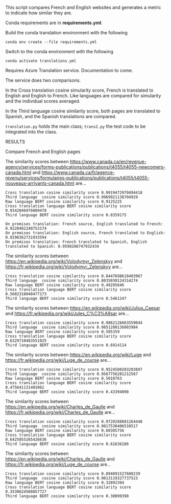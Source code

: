 This script compares French and English websites and generates a metric to indicate how similar they are.

Conda requirements are in **requirements.yml**.

Build the conda translation environment with the following

`conda env create --file requirements.yml`

Switch to the conda environment with the following

`conda activate translations.yml`

Requires Azure Translation service.  Documentation to come.

The service does two comparisons.

In the Cross translation cosine simularity score, French is translated to English and English to French.  Like languages are compared for simularity and the individual scores averaged.

In the Third language cosine similarity score, both pages are translated to Spanish, and the Spanish translations are compared.

`translation.py` holds the main class; `trans2.py` the test code to be integrated into the class.

RESULTS

Compare French and English  pages

The similarity scores between https://www.canada.ca/en/revenue-agency/services/forms-publications/publications/t4055/t4055-newcomers-canada.html and https://www.canada.ca/fr/agence-revenu/services/formulaires-publications/publications/t4055/t4055-nouveaux-arrivants-canada.html are...
```
Cross translation cosine similarity score 0.9919472970494418
Third language  cosine similarity score 0.9969921138704929
Raw language BERT cosine similarity score 0.9125225
Cross translation language BERT cosine similarity score 0.9342046976089478
Third language BERT cosine similarity score 0.8359175

On premises translation: French source, English translated to French: 0.9220402240753174
On premises translation: English source, French translated to English: 0.9298362731933594
On premises translation: French translated to Spanish, English translated to Spanish: 0.9598286747932434

```

The similarity scores between https://en.wikipedia.org/wiki/Volodymyr_Zelenskyy and https://fr.wikipedia.org/wiki/Volodymyr_Zelenskyy are...
```
Cross translation cosine similarity score 0.8447698618403967
Third language  cosine similarity score 0.8035030124314274
Raw language BERT cosine similarity score 0.49295646
Cross translation language BERT cosine similarity score 0.5602318048477173
Third language BERT cosine similarity score 0.5461247
```

The similarity scores between https://en.wikipedia.org/wiki/Julius_Caesar and https://fr.wikipedia.org/wiki/Jules_C%C3%A9sar are...
```
Cross translation cosine similarity score 0.9862126663559044
Third language  cosine similarity score 0.9851200136003984
Raw language BERT cosine similarity score 0.505359
Cross translation language BERT cosine similarity score 0.6329710483551025
Third language BERT cosine similarity score 0.6914114
```

The similarity scores between https://en.wikipedia.org/wiki/Luge and https://fr.wikipedia.org/wiki/Luge_de_course are...
```
Cross translation cosine similarity score 0.9524500203203897
Third language  cosine similarity score 0.9567756281212567
Raw language BERT cosine similarity score 0.5010763
Cross translation language BERT cosine similarity score 0.475641131401062
Third language BERT cosine similarity score 0.43394098
```

The similarity scores between https://en.wikipedia.org/wiki/Charles_de_Gaulle and https://fr.wikipedia.org/wiki/Charles_de_Gaulle are...
```
Cross translation cosine similarity score 0.9720288881264448
Third language  cosine similarity score 0.9817530406510517
Raw language BERT cosine similarity score 0.60305756
Cross translation language BERT cosine similarity score 0.6425055265426636
Third language BERT cosine similarity score 0.61636186
```

The similarity scores between https://en.wikipedia.org/wiki/Charles_de_Gaulle and https://fr.wikipedia.org/wiki/Luge_de_course are...
```
Cross translation cosine similarity score 0.894891527608239
Third language  cosine similarity score 0.9013119327737523
Raw language BERT cosine similarity score 0.32892394
Cross translation language BERT cosine similarity score 0.3530624508857727
Third language BERT cosine similarity score 0.30099398
```

